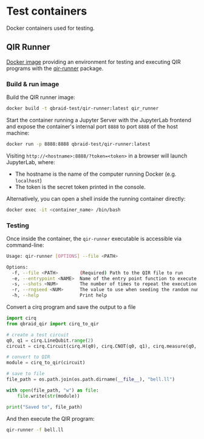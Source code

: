 # Test containers

Docker containers used for testing.

## QIR Runner

[Docker image](./qir_runner/Dockerfile) providing an environment for testing and executing QIR programs
with the [qir-runner](https://github.com/qir-alliance/qir-runner/tree/main) package.

### Build & run image

Build the QIR runner image:

```bash
docker build -t qbraid-test/qir-runner:latest qir_runner
```

Start the container running a Jupyter Server with the JupyterLab frontend and expose the container's internal port `8888` to port `8888` of the host machine:

```bash
docker run -p 8888:8888 qbraid-test/qir-runner:latest
```

Visiting `http://<hostname>:8888/?token=<token>` in a browser will launch JupyterLab, where:

- The hostname is the name of the computer running Docker (e.g. `localhost`)
- The token is the secret token printed in the console.

Alternatively, you can open a shell inside the running container directly:

```bash
docker exec -it <container_name> /bin/bash
```

### Testing

Once inside the container, the `qir-runner` executable is accessible via command-line:

```bash
Usage: qir-runner [OPTIONS] --file <PATH>

Options:
  -f, --file <PATH>        (Required) Path to the QIR file to run
  -e, --entrypoint <NAME>  Name of the entry point function to execute
  -s, --shots <NUM>        The number of times to repeat the execution of the chosen entry point in the program [default: 1]
  -r, --rngseed <NUM>      The value to use when seeding the random number generator used for quantum simulation
  -h, --help               Print help
```

Convert a cirq program and save the output to a file

```python
import cirq
from qbraid_qir import cirq_to_qir

# create a test circuit
q0, q1 = cirq.LineQubit.range(2)
circuit = cirq.Circuit(cirq.H(q0), cirq.CNOT(q0, q1), cirq.measure(q0, q1))

# convert to QIR
module = cirq_to_qir(circuit)

# save to file
file_path = os.path.join(os.path.dirname(__file__), "bell.ll")

with open(file_path, "w") as file:
    file.write(str(module))

print("Saved to", file_path)
```

And then execute the QIR program:

```bash
qir-runner -f bell.ll
```
